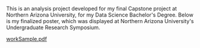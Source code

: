 This is an analysis project developed for my final Capstone project at Northern Arizona University, for my Data Science Bachelor's Degree. Below is my finalized poster, which was displayed at Northern Arizona University's Undergraduate Research Symposium.

[workSample.pdf](https://github.com/user-attachments/files/16878496/workSample.pdf)

